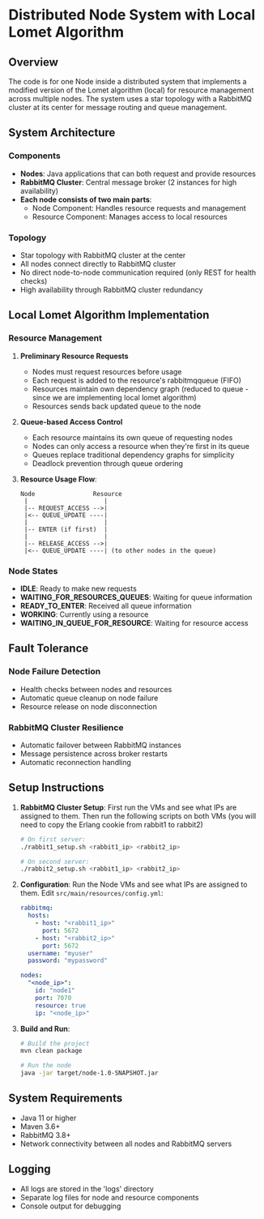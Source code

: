 # Distributed Node System with Local Lomet Algorithm

## Overview
The code is for one Node inside a distributed system that implements a modified version of the Lomet algorithm (local) for resource management across multiple nodes. The system uses a star topology with a RabbitMQ cluster at its center for message routing and queue management.

## System Architecture

### Components
- **Nodes**: Java applications that can both request and provide resources
- **RabbitMQ Cluster**: Central message broker (2 instances for high availability)
- **Each node consists of two main parts**:
  - Node Component: Handles resource requests and management
  - Resource Component: Manages access to local resources

### Topology
- Star topology with RabbitMQ cluster at the center
- All nodes connect directly to RabbitMQ cluster
- No direct node-to-node communication required (only REST for health checks)
- High availability through RabbitMQ cluster redundancy

## Local Lomet Algorithm Implementation

### Resource Management

1. **Preliminary Resource Requests**
   - Nodes must request resources before usage
   - Each request is added to the resource's rabbitmqqueue (FIFO)
   - Resources maintain own dependency graph (reduced to queue - since we are implementing local lomet algorithm)
   - Resources sends back updated queue to the node

2. **Queue-based Access Control**
   - Each resource maintains its own queue of requesting nodes
   - Nodes can only access a resource when they're first in its queue
   - Queues replace traditional dependency graphs for simplicity
   - Deadlock prevention through queue ordering

3. **Resource Usage Flow**:
   ```
   Node                Resource
    |                     |
    |-- REQUEST_ACCESS -->|
    |<-- QUEUE_UPDATE ----|
    |                     |
    |-- ENTER (if first)  |
    |                     |
    |-- RELEASE_ACCESS -->|
    |<-- QUEUE_UPDATE ----| (to other nodes in the queue)
   ```

### Node States
- **IDLE**: Ready to make new requests
- **WAITING_FOR_RESOURCES_QUEUES**: Waiting for queue information
- **READY_TO_ENTER**: Received all queue information
- **WORKING**: Currently using a resource
- **WAITING_IN_QUEUE_FOR_RESOURCE**: Waiting for resource access

## Fault Tolerance

### Node Failure Detection
- Health checks between nodes and resources
- Automatic queue cleanup on node failure
- Resource release on node disconnection

### RabbitMQ Cluster Resilience
- Automatic failover between RabbitMQ instances
- Message persistence across broker restarts
- Automatic reconnection handling

## Setup Instructions

1. **RabbitMQ Cluster Setup**:
   First run the VMs and see what IPs are assigned to them.
   Then run the following scripts on both VMs (you will need to copy the Erlang cookie from rabbit1 to rabbit2)
   ```bash
   # On first server:
   ./rabbit1_setup.sh <rabbit1_ip> <rabbit2_ip>

   # On second server:
   ./rabbit2_setup.sh <rabbit1_ip> <rabbit2_ip>
   ```

2. **Configuration**:
   Run the Node VMs and see what IPs are assigned to them.
   Edit `src/main/resources/config.yml`:
   ```yaml
   rabbitmq:
     hosts:
       - host: "<rabbit1_ip>"
         port: 5672
       - host: "<rabbit2_ip>"
         port: 5672
     username: "myuser"
     password: "mypassword"

   nodes:
     "<node_ip>":
       id: "node1"
       port: 7070
       resource: true
       ip: "<node_ip>"
   ```

3. **Build and Run**:
   ```bash
   # Build the project
   mvn clean package

   # Run the node
   java -jar target/node-1.0-SNAPSHOT.jar
   ```

## System Requirements
- Java 11 or higher
- Maven 3.6+
- RabbitMQ 3.8+
- Network connectivity between all nodes and RabbitMQ servers

## Logging
- All logs are stored in the 'logs' directory
- Separate log files for node and resource components
- Console output for debugging
